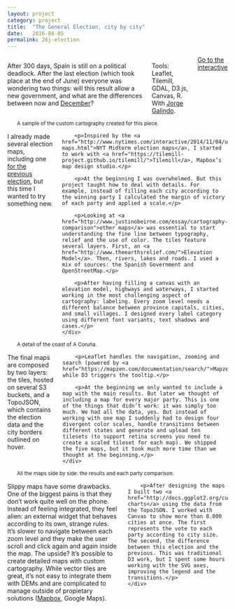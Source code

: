 ```yaml
---
layout: project
category: project
title:  "The General Election, city by city"
date:   2016-08-05
permalink: 26j-election
---
```

<div class="row">
    <div class="eight columns projectIntro mb1">
        <p>After 300 days, Spain is still on a political deadlock. After the last election (which took place at the end of June) everyone was wondering two things: will this result allow a new government, and what are the differences between now and <a href="https://en.wikipedia.org/wiki/Spanish_general_election,_2015">December</a>?</p>
        <p class="u-italic">Tools: Leaflet, Tilemill, GDAL, D3.js, Canvas, R. With <a href="https://twitter.com/jorgegalindo">Jorge Galindo</a>.</p>
        <a class="button btn-primary" href="https://politibot.es/interactivo/elecciones-26j-analisis-mapas-graficos-i/">Go to the interactive</a>
    </div>
</div>

<div class="row m-b-2">
    <div class="twelve columns">
        <img class="img-responsive img-shadow b-lazy m-t-2"  src="data:image/gif;base64,R0lGODlhAQABAAAAACH5BAEKAAEALAAAAAABAAEAAAICTAEAOw==" data-src="/images/projects/26j_2.png" />
        <small>A sample of the custom cartography created for this piece.</small>
    </div>
</div>

<div class="row">
    <div class="seven columns projectIntro mb1">
        <p>I already made several election maps, including one <a href="/general-election">for the previous election</a>, but this time I wanted to try something new.</p>

        <p>Inspired by the <a href="http://www.nytimes.com/interactive/2014/11/04/upshot/senate-maps.html">NYT Midterm election maps</a>, I started to work with <a href="https://tilemill-project.github.io/tilemill/">Tilemill</a>, Mapbox’s map design studio.</p>

        <p>At the beginning I was overwhelmed. But this project taught how to deal with details. For example, instead of filling each city according to the winning party I calculated the margin of victory of each party and applied a scale.</p>

        <p>Looking at <a href="http://www.justinobeirne.com/essay/cartography-comparison">other maps</a> was essential to start understanding the fine line between typography, relief and the use of color. The tiles feature several layers. First, an <a href="http://www.theearthsrelief.com/">Elevation Model</a>. Then, rivers, lakes and roads. I used a mix of sources: the Spanish Government and OpenStreetMap.</p>

        <p>After having filling a canvas with an elevation model, highways and waterways, I started working in the most challenging aspect of cartography: labeling. Every zoom level needs a different balance between province capitals, cities, and small villages. I designed every label category using different font variants, text shadows and cases.</p>
    </div>
</div>

<div class="row m-b-2">
    <div class="twelve columns">
        <img class="img-responsive img-shadow b-lazy m-t-2"  src="data:image/gif;base64,R0lGODlhAQABAAAAACH5BAEKAAEALAAAAAABAAEAAAICTAEAOw==" data-src="/images/projects/26j_3.png" />
        <small>A detail of the coast of A Coruña.</small>
    </div>
</div>

<div class="row">
    <div class="seven columns projectIntro mb1">
        <p>The final maps are composed by two layers: the tiles, hosted on several S3 buckets, and a TopoJSON, which contains the election data and the city borders outlined on hover.</p>

        <p>Leaflet handles the navigation, zooming and search (powered by <a href="https://mapzen.com/documentation/search/">Mapzen</a>), while D3 triggers the tooltip.</p>

        <p>At the beginning we only wanted to include a map with the main results. But later we thought of including a map for every major party. This is one of the things that didn’t work: it was simply too much. We had all the data, yes. But instead of working with one map I suddenly had to design four divergent color scales, handle transitions between different states and generate and upload ten tilesets (to support retina screens you need to create a scaled tileset for each map). We shipped the five maps, but it took much more time than we thought at the beginning.</p>
    </div>
</div>

<div class="row m-b-2">
    <div class="twelve columns">
        <img class="img-responsive img-shadow b-lazy m-t-2"  src="data:image/gif;base64,R0lGODlhAQABAAAAACH5BAEKAAEALAAAAAABAAEAAAICTAEAOw==" data-src="/images/projects/26j_4.png" />
        <small>All the maps side by side: the results and each party comparison.</small>
    </div>
</div>

<div class="row">
    <div class="seven columns projectIntro mb1">
        <p>Slippy maps have some drawbacks. One of the biggest pains is that they don’t work quite well on the phone. Instead of feeling integrated, they feel alien: an external widget that behaves according to its own, strange rules. It’s slower to navigate between each zoom level and they make the user scroll and click again and again inside the map. The upside? It’s possible to create detailed maps with custom cartography. While vector tiles are great, it’s not easy to integrate them with DEMs and are complicated to manage outside of propietary solutions (<a href="https://www.mapbox.com/vector-tiles/">Mapbox</a>, Google Maps).</p>

        <p>After designing the maps I built two <a href="http://docs.ggplot2.org/current/geom_jitter.html">jitter charts</a> using the data from the TopoJSON. I worked with Canvas to show more than 8.000 cities at once. The first represents the vote to each party according to city size. The second, the difference between this election and the previous. This was traditional D3 work, but I spent some hours working with the SVG axes, improving the legend and the transitions.</p>
    </div>
</div>

<div class="row m-b-2">
    <div class="twelve columns">
    <img class="img-responsive img-shadow b-lazy m-b-4 m-t-2"  src="data:image/gif;base64,R0lGODlhAQABAAAAACH5BAEKAAEALAAAAAABAAEAAAICTAEAOw==" data-src="/images/projects/26j_5.png" />
    <img class="img-responsive img-shadow b-lazy"  src="data:image/gif;base64,R0lGODlhAQABAAAAACH5BAEKAAEALAAAAAABAAEAAAICTAEAOw==" data-src="/images/projects/26j_6.png" />
    </div>
</div>
